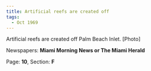 ```yaml
---  
title: Artificial reefs are created off  
tags:  
  - Oct 1969  
---  
```

  
Artificial reefs are created off Palm Beach Inlet. [Photo]  
  
Newspapers: **Miami Morning News or The Miami Herald**  
  
Page: **10**, Section: **F** 
